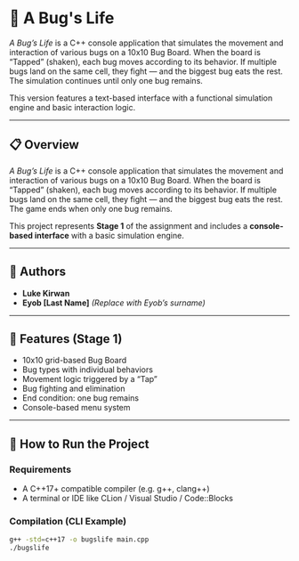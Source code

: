 # 🐞 A Bug's Life

*A Bug’s Life* is a C++ console application that simulates the movement and interaction of various bugs on a 10x10 Bug Board. When the board is “Tapped” (shaken), each bug moves according to its behavior. If multiple bugs land on the same cell, they fight — and the biggest bug eats the rest. The simulation continues until only one bug remains.

This version features a text-based interface with a functional simulation engine and basic interaction logic.

---

## 📋 Overview

*A Bug’s Life* is a C++ console application that simulates the movement and interaction of various bugs on a 10x10 Bug Board. When the board is “Tapped” (shaken), each bug moves according to its behavior. If multiple bugs land on the same cell, they fight — and the biggest bug eats the rest. The game ends when only one bug remains.

This project represents **Stage 1** of the assignment and includes a **console-based interface** with a basic simulation engine.

---

## 👥 Authors

- **Luke Kirwan**
- **Eyob [Last Name]** *(Replace with Eyob’s surname)*

---

## 🎯 Features (Stage 1)

- 10x10 grid-based Bug Board
- Bug types with individual behaviors
- Movement logic triggered by a “Tap”
- Bug fighting and elimination
- End condition: one bug remains
- Console-based menu system

---

## 🧪 How to Run the Project

### Requirements
- A C++17+ compatible compiler (e.g. g++, clang++)
- A terminal or IDE like CLion / Visual Studio / Code::Blocks

### Compilation (CLI Example)
```bash
g++ -std=c++17 -o bugslife main.cpp
./bugslife

